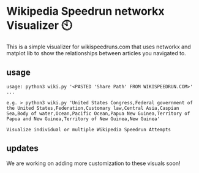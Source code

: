 # Wikipedia Speedrun networkx Visualizer :clock10:

This is a simple visualizer for wikispeedruns.com that uses networkx and matplot lib to show the relationships between articles you navigated to.

## usage

```
usage: python3 wiki.py '<PASTED 'Share Path' FROM WIKISPEEDRUN.COM>' ... 

e.g. > python3 wiki.py 'United States Congress,Federal government of the United States,Federation,Customary law,Central Asia,Caspian Sea,Body of water,Ocean,Pacific Ocean,Papua New Guinea,Territory of Papua and New Guinea,Territory of New Guinea,New Guinea'

Visualize individual or multiple Wikipedia Speedrun Attempts
```

## updates

We are working on adding more customization to these visuals soon!
